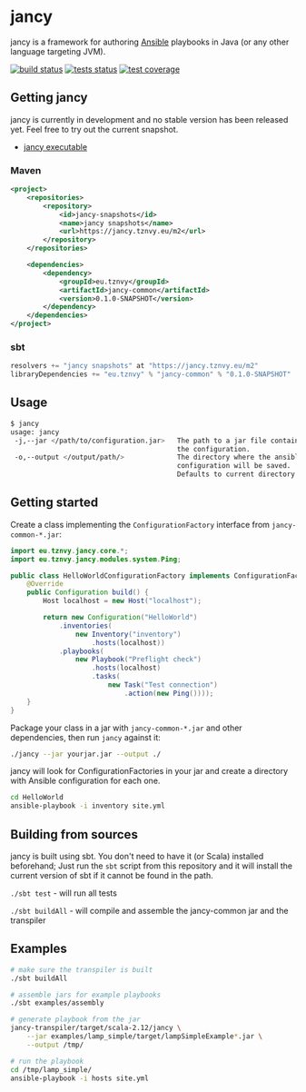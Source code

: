 # jancy

jancy is a framework for authoring [Ansible](https://www.ansible.com/) playbooks in Java (or any other language
targeting JVM).

[![build status](https://jancy.tznvy.eu/content/buildstatus.svg)](https://travis-ci.org/brthanmathwoag/jancy)
[![tests status](https://jancy.tznvy.eu/content/testsstatus.svg)](https://travis-ci.org/brthanmathwoag/jancy)
[![test coverage](https://jancy.tznvy.eu/content/coveragestatus.svg)](https://travis-ci.org/brthanmathwoag/jancy)

## Getting jancy

jancy is currently in development and no stable version has been released yet. Feel free to try out the current snapshot.

* [jancy executable](https://jancy.tznvy.eu/current_build/jancy)

### Maven

```xml
<project>
    <repositories>
        <repository>
            <id>jancy-snapshots</id>
            <name>jancy snapshots</name>
            <url>https://jancy.tznvy.eu/m2</url>
        </repository>
    </repositories>

    <dependencies>
        <dependency>
            <groupId>eu.tznvy</groupId>
            <artifactId>jancy-common</artifactId>
            <version>0.1.0-SNAPSHOT</version>
        </dependency>
    </dependencies>
</project>
```

### sbt

```scala
resolvers += "jancy snapshots" at "https://jancy.tznvy.eu/m2"
libraryDependencies += "eu.tznvy" % "jancy-common" % "0.1.0-SNAPSHOT"
```

## Usage

```bash
$ jancy
usage: jancy
 -j,--jar </path/to/configuration.jar>   The path to a jar file containing
                                         the configuration.
 -o,--output </output/path/>             The directory where the ansible
                                         configuration will be saved.
                                         Defaults to current directory.
```

## Getting started

Create a class implementing the `ConfigurationFactory` interface from `jancy-common-*.jar`:

```java
import eu.tznvy.jancy.core.*;
import eu.tznvy.jancy.modules.system.Ping;

public class HelloWorldConfigurationFactory implements ConfigurationFactory {
    @Override
    public Configuration build() {
        Host localhost = new Host("localhost");

        return new Configuration("HelloWorld")
            .inventories(
                new Inventory("inventory")
                    .hosts(localhost))
            .playbooks(
                new Playbook("Preflight check")
                    .hosts(localhost)
                    .tasks(
                        new Task("Test connection")
                            .action(new Ping())));
    }
}
```

Package your class in a jar with `jancy-common-*.jar` and other dependencies, then run `jancy` against it:

```bash
./jancy --jar yourjar.jar --output ./
```

jancy will look for ConfigurationFactories in your jar and create a directory with Ansible configuration for each
one.

```bash
cd HelloWorld
ansible-playbook -i inventory site.yml
```

## Building from sources

jancy is built using sbt. You don't need to have it (or Scala) installed beforehand; Just run the `sbt` script from
 this repository and it will install the current version of sbt if it cannot be found in the path.

`./sbt test` - will run all tests

`./sbt buildAll` - will compile and assemble the jancy-common jar and the transpiler

## Examples

```bash
# make sure the transpiler is built
./sbt buildAll

# assemble jars for example playbooks
./sbt examples/assembly

# generate playbook from the jar
jancy-transpiler/target/scala-2.12/jancy \
    --jar examples/lamp_simple/target/lampSimpleExample*.jar \
    --output /tmp/

# run the playbook
cd /tmp/lamp_simple/
ansible-playbook -i hosts site.yml
```
